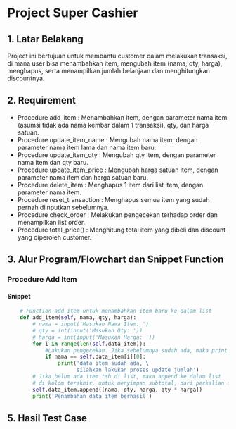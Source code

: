 # Project Super Cashier
## 1. Latar Belakang
   Project ini bertujuan untuk membantu customer dalam melakukan transaksi, di mana user bisa menambahkan item, mengubah item (nama, qty, harga), menghapus, serta menampilkan jumlah belanjaan dan menghitungkan discountnya.
   
## 2. Requirement   
   - Procedure add_item : Menambahkan item, dengan parameter nama item (asumsi tidak ada nama kembar dalam 1 transaksi), qty, dan harga satuan.
   - Procedure update_item_name : Mengubah nama item, dengan parameter nama item lama dan nama item baru.
   - Procedure update_item_qty : Mengubah qty item, dengan parameter nama item dan qty baru.
   - Procedure update_item_price : Mengubah harga satuan item, dengan parameter nama item dan harga satuan baru.
   - Procedure delete_item : Menghapus 1 item dari list item, dengan parameter nama item.
   - Procedure reset_transaction : Menghapus semua item yang sudah pernah diinputkan sebelumnya.
   - Procedure check_order : Melakukan pengecekan terhadap order dan menampilkan list order.
   - Procedure total_price() : Menghitung total item yang dibeli dan discount yang diperoleh customer.
  
## 3. Alur Program/Flowchart dan Snippet Function
### Procedure Add Item
#### Snippet
```python
    # Function add item untuk menambahkan item baru ke dalam list
    def add_item(self, nama, qty, harga):
        # nama = input('Masukan Nama Item: ')
        # qty = int(input('Masukan Qty: '))
        # harga = int(input('Masukan Harga: '))         
        for i in range(len(self.data_item)):
            #Lakukan pengecekan. Jika sebelumnya sudah ada, maka print error message
            if nama == self.data_item[i][0]:
                print('data item sudah ada, \
                      silahkan lakukan proses update jumlah')
        # Jika belum ada item tsb di list, maka append ke dalam list
        # di kolom terakhir, untuk menyimpan subtotal, dari perkalian qty * harga per unit
        self.data_item.append([nama, qty, harga, qty * harga])
        print('Penambahan data item berhasil')
```
## 5. Hasil Test Case
